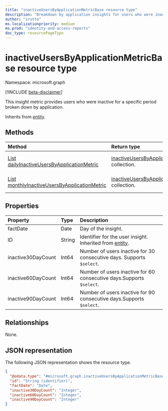 ```yaml
---
title: "inactiveUsersByApplicationMetricBase resource type"
description: "Breakdown by application insights for users who were inactive for a specific period."
author: "srutto"
ms.localizationpriority: medium
ms.prod: "identity-and-access-reports"
doc_type: resourcePageType
---
```


# inactiveUsersByApplicationMetricBase resource type

Namespace: microsoft.graph

[!INCLUDE [beta-disclaimer](../../includes/beta-disclaimer.md)]

This insight metric provides users who were inactive for a specific period broken down by application.

Inherits from [entity](../resources/entity.md).

## Methods
|Method|Return type|Description|
|:---|:---|:---|
|[List dailyInactiveUsersByApplicationMetric](../api/dailyinactiveusersbyapplicationmetric-list.md)|[inactiveUsersByApplicationMetric](../resources/inactiveusersbyapplicationmetricbase.md) collection.|Get a list of the daily [inactiveUsersByApplicationMetric](../resources/inactiveusersbyapplicationmetricbase.md) objects and their properties.|
|[List monthlyInactiveUsersByApplicationMetric](../api/monthlyinactiveusersbyapplicationmetric-list.md)| [inactiveUsersByApplicationMetric](../resources/inactiveusersbyapplicationmetricbase.md) collection.|Get a list of the monthly [inactiveUsersByApplicationMetric](../resources/inactiveusersbyapplicationmetricbase.md) objects and their properties.|

## Properties
|Property|Type|Description|
|:---|:---|:---|
|factDate|Date|Day of the insight.|
|ID|String|Identifier for the user insight. Inherited from [entity](../resources/entity.md).|
|inactive30DayCount|Int64|Number of users inactive for 30 consecutive days. Supports `$select`.|
|inactive60DayCount|Int64|Number of users inactive for 60 consecutive days.Supports `$select`.|
|inactive90DayCount|Int64|Number of users inactive for 90 consecutive days.Supports `$select`.|

## Relationships
None.

## JSON representation
The following JSON representation shows the resource type.
<!-- {
  "blockType": "resource",
  "keyProperty": "id",
  "@odata.type": "microsoft.graph.inactiveUsersByApplicationMetricBase",
  "baseType": "microsoft.graph.entity",
  "openType": false
}
-->
``` json
{
  "@odata.type": "#microsoft.graph.inactiveUsersByApplicationMetricBase",
  "id": "String (identifier)",
  "factDate": "Date",
  "inactive30DayCount": "Integer",
  "inactive60DayCount": "Integer",
  "inactive90DayCount": "Integer"
}
```

